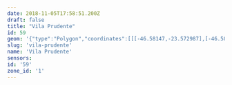 ```yaml
---
date: 2018-11-05T17:58:51.200Z
draft: false
title: "Vila Prudente"
id: 59
geom: '{"type":"Polygon","coordinates":[[[-46.58147,-23.572987],[-46.584601,-23.574362],[-46.584849,-23.574402],[-46.584767,-23.574902],[-46.584783,-23.575408],[-46.585023,-23.576155],[-46.587542,-23.580141],[-46.588188,-23.580739],[-46.588531,-23.580913],[-46.588988,-23.581046],[-46.58939,-23.58109],[-46.589776,-23.58106],[-46.590589,-23.580773],[-46.590608,-23.580851],[-46.590081,-23.581904],[-46.596387,-23.58137],[-46.596569,-23.581427],[-46.59655,-23.581469],[-46.597126,-23.581498],[-46.594914,-23.586037],[-46.593901,-23.587453],[-46.579391,-23.604659],[-46.579306,-23.604221],[-46.579299,-23.603627],[-46.57945,-23.602719],[-46.579447,-23.602093],[-46.5794,-23.60189],[-46.57898,-23.601228],[-46.578831,-23.600893],[-46.578787,-23.600619],[-46.579019,-23.59953],[-46.577162,-23.60049],[-46.57675,-23.600601],[-46.575558,-23.600774],[-46.574812,-23.601085],[-46.568022,-23.605308],[-46.566883,-23.606267],[-46.565968,-23.606937],[-46.557947,-23.611871],[-46.557595,-23.612015],[-46.557061,-23.612079],[-46.556586,-23.611996],[-46.556271,-23.611858],[-46.554373,-23.610711],[-46.554073,-23.610476],[-46.55378,-23.610084],[-46.553479,-23.609321],[-46.553219,-23.608854],[-46.551247,-23.606689],[-46.551492,-23.606488],[-46.551723,-23.606391],[-46.551877,-23.606102],[-46.55188,-23.603701],[-46.551805,-23.603149],[-46.552098,-23.603055],[-46.551989,-23.602991],[-46.551123,-23.601925],[-46.550864,-23.601881],[-46.550458,-23.600527],[-46.551272,-23.600062],[-46.551124,-23.599543],[-46.5511,-23.597999],[-46.551168,-23.598023],[-46.553296,-23.596905],[-46.554456,-23.595891],[-46.554704,-23.595768],[-46.555129,-23.595682],[-46.555084,-23.595406],[-46.555336,-23.595305],[-46.555575,-23.595298],[-46.555803,-23.595712],[-46.555964,-23.595357],[-46.556692,-23.594695],[-46.558963,-23.59377],[-46.559357,-23.593337],[-46.5598,-23.592979],[-46.560737,-23.591842],[-46.561537,-23.591087],[-46.563332,-23.589034],[-46.563839,-23.588321],[-46.563969,-23.588284],[-46.565087,-23.58538],[-46.565118,-23.585277],[-46.565017,-23.585265],[-46.565978,-23.582851],[-46.56302,-23.582561],[-46.562894,-23.582365],[-46.5629,-23.582188],[-46.563123,-23.581369],[-46.563471,-23.581406],[-46.565554,-23.581344],[-46.567238,-23.581076],[-46.569757,-23.579992],[-46.572431,-23.579358],[-46.575897,-23.577568],[-46.576318,-23.577688],[-46.576803,-23.577615],[-46.57755,-23.5762],[-46.57775,-23.575983],[-46.578315,-23.576071],[-46.579283,-23.575876],[-46.57944,-23.575579],[-46.579351,-23.575017],[-46.579169,-23.574558],[-46.579817,-23.573998],[-46.580478,-23.573839],[-46.58147,-23.572987]]]}'
slug: 'vila-prudente'
name: 'Vila Prudente'
sensors:
id: '59'
zone_id: '1'
---
```

		